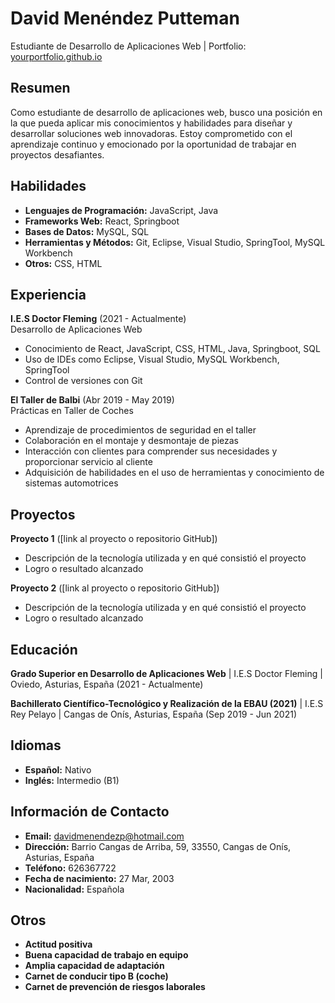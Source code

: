 # David Menéndez Putteman
Estudiante de Desarrollo de Aplicaciones Web | Portfolio: [yourportfolio.github.io](https://yourportfolio.github.io)

## Resumen
Como estudiante de desarrollo de aplicaciones web, busco una posición en la que pueda aplicar mis conocimientos y habilidades para diseñar y desarrollar soluciones web innovadoras. Estoy comprometido con el aprendizaje continuo y emocionado por la oportunidad de trabajar en proyectos desafiantes.

## Habilidades
- **Lenguajes de Programación:** JavaScript, Java
- **Frameworks Web:** React, Springboot
- **Bases de Datos:** MySQL, SQL
- **Herramientas y Métodos:** Git, Eclipse, Visual Studio, SpringTool, MySQL Workbench
- **Otros:** CSS, HTML

## Experiencia
**I.E.S Doctor Fleming** (2021 - Actualmente)  
Desarrollo de Aplicaciones Web
- Conocimiento de React, JavaScript, CSS, HTML, Java, Springboot, SQL
- Uso de IDEs como Eclipse, Visual Studio, MySQL Workbench, SpringTool
- Control de versiones con Git

**El Taller de Balbi** (Abr 2019 - May 2019)  
Prácticas en Taller de Coches
- Aprendizaje de procedimientos de seguridad en el taller
- Colaboración en el montaje y desmontaje de piezas
- Interacción con clientes para comprender sus necesidades y proporcionar servicio al cliente
- Adquisición de habilidades en el uso de herramientas y conocimiento de sistemas automotrices

## Proyectos
**Proyecto 1** ([link al proyecto o repositorio GitHub])
- Descripción de la tecnología utilizada y en qué consistió el proyecto
- Logro o resultado alcanzado

**Proyecto 2** ([link al proyecto o repositorio GitHub])
- Descripción de la tecnología utilizada y en qué consistió el proyecto
- Logro o resultado alcanzado

## Educación
**Grado Superior en Desarrollo de Aplicaciones Web** | I.E.S Doctor Fleming | Oviedo, Asturias, España (2021 - Actualmente)

**Bachillerato Científico-Tecnológico y Realización de la EBAU (2021)** | I.E.S Rey Pelayo | Cangas de Onís, Asturias, España (Sep 2019 - Jun 2021)

## Idiomas
- **Español:** Nativo
- **Inglés:** Intermedio (B1)

## Información de Contacto
- **Email:** davidmenendezp@hotmail.com
- **Dirección:** Barrio Cangas de Arriba, 59, 33550, Cangas de Onís, Asturias, España
- **Teléfono:** 626367722
- **Fecha de nacimiento:** 27 Mar, 2003
- **Nacionalidad:** Española

## Otros
- **Actitud positiva**
- **Buena capacidad de trabajo en equipo**
- **Amplia capacidad de adaptación**
- **Carnet de conducir tipo B (coche)**
- **Carnet de prevención de riesgos laborales**